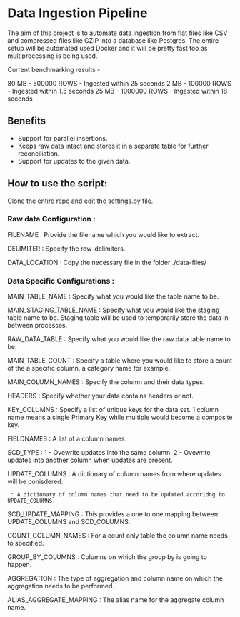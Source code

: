 # Data Ingestion Pipeline

The aim of this project is to automate data ingestion from flat files like CSV and compressed files like GZIP into a database like Postgres. The entire setup will be automated used Docker and it will be pretty fast too as multiprocessing is being used.

Current benchmarking results - 

80 MB - 500000 ROWS - Ingested within 25 seconds
2  MB - 100000 ROWS - Ingested within 1.5 seconds
25 MB - 1000000 ROWS - Ingested within 18 seconds

## Benefits 

- Support for parallel insertions.
- Keeps raw data intact and stores it in a separate table for further reconciliation.
- Support for updates to the given data.

## How to use the script:

Clone the entire repo and edit the settings.py file.

   ### Raw data Configuration :

   FILENAME : Provide the filename which you would like to extract.

   DELIMITER : Specify the row-delimiters.

   DATA_LOCATION : Copy the necessary file in the folder ./data-files/

   ### Data Specific Configurations :

   MAIN_TABLE_NAME : Specify what you would like the table name to be.

   MAIN_STAGING_TABLE_NAME : Specify what you would like the staging table name to be. Staging table will be used to temporarily store the data in between processes.

   RAW_DATA_TABLE : Specify what you would like the raw data table name to be.

   MAIN_TABLE_COUNT : Specify a table where you would like to store a count of the a specific column, a category name for example.

   MAIN_COLUMN_NAMES : Specify the column and their data types.

   HEADERS : Specify whether your data contains headers or not.

   KEY_COLUMNS : Specify a list of unique keys for the data set. 1 column name means a single Primary Key while multiple would become a composite key.

   FIELDNAMES : A list of a column names.

   SCD_TYPE : 1 - Ovewrite updates into the same column.
              2 - Ovewrite updates into another column when updates are present.
    
   UPDATE_COLUMNS : A dictionary of column names from where updates will be conisdered. 

     : A dictionary of column names that need to be updated accoridng to UPDATE_COLUMNS.

   SCD_UPDATE_MAPPING : This provides a one to one mapping between UPDATE_COLUMNS and SCD_COLUMNS.

   COUNT_COLUMN_NAMES : For a count only table the column name needs to specified.

   GROUP_BY_COLUMNS : Columns on which the group by is going to happen.

   AGGREGATION : The type of aggregation and column name on which the aggregation needs to be performed.

   ALIAS_AGGREGATE_MAPPING : The alias name for the aggregate column name.


